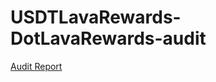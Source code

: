 # USDTLavaRewards-DotLavaRewards-audit

[Audit Report](https://github.com/Lava-Swap/USDTLavaRewards-DotLavaRewards-audit/blob/main/Smart%20contract%20security%20audit%20report%20-DotLavaRewards%26%26ETHLavaRewards%26%26LavaLavaRewards%26%26USDTLavaRewards.pdf)
